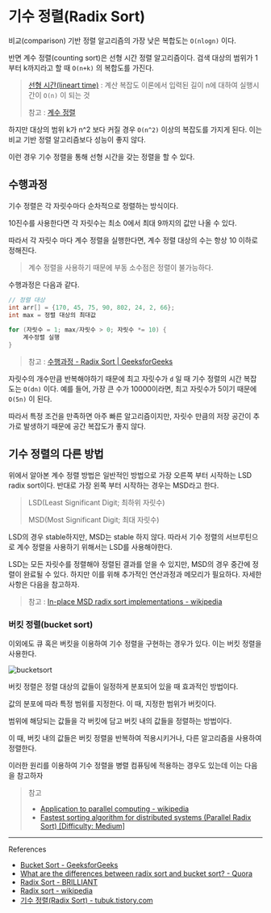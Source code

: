 # 기수 정렬(Radix Sort)

비교(comparison) 기반 정렬 알고리즘의 가장 낮은 복합도는 `O(nlogn)` 이다.

반면 계수 정렬(counting sort)은 선형 시간 정렬 알고리즘이다. 검색 대상의 범위가 1부터 k까지라고 할 때 `O(n+k)` 의 복합도를 가진다.

> [선형 시간(lineart time)](https://ko.wikipedia.org/wiki/%EC%84%A0%ED%98%95_%EC%8B%9C%EA%B0%84) : 계산 복잡도 이론에서 입력된 길이 n에 대하여 실행시간이 `O(n)` 이 되는 것
>
> 참고 : [계수 정렬](https://github.com/Im-D/Dev-Docs/blob/master/CS/Counting-sort.md)

하지만 대상의 범위 k가 n^2 보다 커질 경우 `O(n^2)` 이상의 복잡도를 가지게 된다. 이는 비교 기반 정렬 알고리즘보다 성능이 좋지 않다.

이런 경우 기수 정렬을 통해 선형 시간을 갖는 정렬을 할 수 있다. 

## 수행과정

기수 정렬은 각 자릿수마다 순차적으로 정렬하는 방식이다. 

10진수를 사용한다면 각 자릿수는 최소 0에서 최대 9까지의 값만 나올 수 있다.

따라서 각 자릿수 마다 계수 정렬을 실행한다면, 계수 정렬 대상의 수는 항상 10 이하로 정해진다.

> 계수 정렬을 사용하기 때문에 부동 소수점은 정렬이 불가능하다.

수행과정은 다음과 같다.

```java
// 정렬 대상
int arr[] = {170, 45, 75, 90, 802, 24, 2, 66};
int max = 정렬 대상의 최대값
    
for (자릿수 = 1; max/자릿수 > 0; 자릿수 *= 10) {
	계수정렬 실행
} 
```

> 참고 :  [수행과정 - Radix Sort | GeeksforGeeks](https://youtu.be/nu4gDuFabIM?t=18)



자릿수의 개수만큼 반복해야하기 때문에 최고 자릿수가 `d` 일 때 기수 정렬의 시간 복잡도는 `O(dn)` 이다. 예를 들어, 가장 큰 수가 10000이라면, 최고 자릿수가 5이기 때문에 `O(5n)` 이 된다.

따라서 특정 조건을 만족하면 아주 빠른 알고리즘이지만, 자릿수 만큼의 저장 공간이 추가로 발생하기 때문에 공간 복잡도가 좋지 않다.

## 기수 정렬의 다른 방법

위에서 알아본 계수 정렬 방법은 일반적인 방법으로 가장 오른쪽 부터 시작하는 LSD radix sort이다. 반대로 가장 왼쪽 부터 시작하는 경우는 MSD라고 한다.

> LSD(Least Significant Digit; 최하위 자릿수)
>
> MSD(Most Significant Digit; 최대 자릿수)

LSD의 경우 stable하지만, MSD는 stable 하지 않다. 따라서 기수 정렬의 서브루틴으로 계수 정렬을 사용하기 위해서는 LSD를 사용해야한다.

LSD는 모든 자릿수를 정렬해야 정렬된 결과를 얻을 수 있지만, MSD의 경우 중간에 정렬이 완료될 수 있다. 하지만 이를 위해 추가적인 연산과정과 메모리가 필요하다. 자세한 사항은 다음을 참고하자.

> 참고 : [In-place MSD radix sort implementations - wikipedia](https://en.wikipedia.org/wiki/Radix_sort#In-place_MSD_radix_sort_implementations)

### 버킷 정렬(bucket sort)

이외에도 큐 혹은 버킷을 이용하여 기수 정렬을 구현하는 경우가 있다. 이는 버킷 정렬을 사용한다.

![bucketsort](../assets/images/bucket-sort.png)

버킷 정렬은 정렬 대상의 값들이 일정하게 분포되어 있을 때 효과적인 방법이다.

값의 분포에 따라 특정 범위를 지정한다. 이 때, 지정한 범위가 버킷이다.

범위에 해당되는 값들을 각 버킷에 담고 버킷 내의 값들을 정렬하는 방법이다.

이 때, 버킷 내의 값들은 버킷 정렬을 반복하여 적용시키거나, 다른 알고리즘을 사용하여 정렬한다.

이러한 원리를 이용하여 기수 정렬을 병렬 컴퓨팅에 적용하는 경우도 있는데 이는 다음을 참고하자

> 참고 
>
> - [Application to parallel computing - wikipedia](https://en.wikipedia.org/wiki/Radix_sort#Application_to_parallel_computing)
> - [Fastest sorting algorithm for distributed systems (Parallel Radix Sort) [Difficulty: Medium]](https://summerofhpc.prace-ri.eu/fastest-sorting-algorithm-for-distributed-systems-parallel-radix-sort-difficulty-medium/)

---

References

- [Bucket Sort - GeeksforGeeks](https://www.geeksforgeeks.org/bucket-sort-2/)
- [What are the differences between radix sort and bucket sort? - Quora](https://www.quora.com/What-are-the-differences-between-radix-sort-and-bucket-sort)
- [Radix Sort - BRILLIANT](https://brilliant.org/wiki/radix-sort/)
- [Radix sort - wikipedia](https://en.wikipedia.org/wiki/Radix_sort)
- [기수 정렬(Radix Sort) - tubuk.tistory.com](https://tubuk.tistory.com/16)
